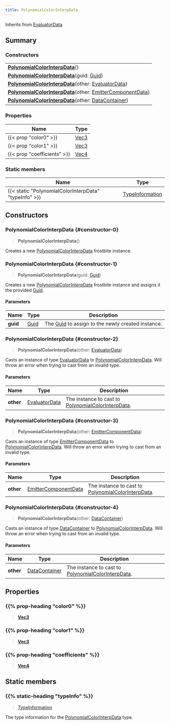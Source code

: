 ```yaml
---
title: PolynomialColorInterpData
---
```


Inherits from 
[EvaluatorData](/vext/ref/fb/evaluatordata)

## Summary
### Constructors
| |
| ----------- |
| **[PolynomialColorInterpData](#constructor-0)**() |
| **[PolynomialColorInterpData](#constructor-1)**(guid: [Guid](/vext/ref/shared/class/guid)) |
| **[PolynomialColorInterpData](#constructor-2)**(other: [EvaluatorData](/vext/ref/fb/evaluatordata)) |
| **[PolynomialColorInterpData](#constructor-3)**(other: [EmitterComponentData](/vext/ref/fb/emittercomponentdata)) |
| **[PolynomialColorInterpData](#constructor-4)**(other: [DataContainer](/vext/ref/shared/class/datacontainer)) |

### Properties
| Name | Type |
| ---- | ---- |
| {{< prop "color0" >}} | [Vec3](/vext/ref/shared/class/vec3) |
| {{< prop "color1" >}} | [Vec3](/vext/ref/shared/class/vec3) |
| {{< prop "coefficients" >}} | [Vec4](/vext/ref/shared/class/vec4) |

### Static members
| Name | Type |
| ---- | ---- |
| {{< static "PolynomialColorInterpData" "typeInfo" >}} | [TypeInformation](/vext/ref/shared/class/typeinformation) |

## Constructors
### PolynomialColorInterpData {#constructor-0}
> **PolynomialColorInterpData**()

Creates a new [PolynomialColorInterpData](/vext/ref/fb/polynomialcolorinterpdata) frostbite instance.

### PolynomialColorInterpData {#constructor-1}
> **PolynomialColorInterpData**(guid: [Guid](/vext/ref/shared/class/guid))

Creates a new [PolynomialColorInterpData](/vext/ref/fb/polynomialcolorinterpdata) frostbite instance and assigns it the provided [Guid](/vext/ref/shared/class/guid).

#### Parameters
| Name | Type | Description |
| ---- | ---- | ----------- |
| **guid** | [Guid](/vext/ref/shared/class/guid) | The [Guid](/vext/ref/shared/class/guid) to assign to the newly created instance. |

### PolynomialColorInterpData {#constructor-2}
> **PolynomialColorInterpData**(other: [EvaluatorData](/vext/ref/fb/evaluatordata))

Casts an instance of type [EvaluatorData](/vext/ref/fb/evaluatordata) to [PolynomialColorInterpData](/vext/ref/fb/polynomialcolorinterpdata). Will throw an error when trying to cast from an invalid type.

#### Parameters
| Name | Type | Description |
| ---- | ---- | ----------- |
| **other** | [EvaluatorData](/vext/ref/fb/evaluatordata) | The instance to cast to [PolynomialColorInterpData](/vext/ref/fb/polynomialcolorinterpdata). |

### PolynomialColorInterpData {#constructor-3}
> **PolynomialColorInterpData**(other: [EmitterComponentData](/vext/ref/fb/emittercomponentdata))

Casts an instance of type [EmitterComponentData](/vext/ref/fb/emittercomponentdata) to [PolynomialColorInterpData](/vext/ref/fb/polynomialcolorinterpdata). Will throw an error when trying to cast from an invalid type.

#### Parameters
| Name | Type | Description |
| ---- | ---- | ----------- |
| **other** | [EmitterComponentData](/vext/ref/fb/emittercomponentdata) | The instance to cast to [PolynomialColorInterpData](/vext/ref/fb/polynomialcolorinterpdata). |

### PolynomialColorInterpData {#constructor-4}
> **PolynomialColorInterpData**(other: [DataContainer](/vext/ref/shared/class/datacontainer))

Casts an instance of type [DataContainer](/vext/ref/shared/class/datacontainer) to [PolynomialColorInterpData](/vext/ref/fb/polynomialcolorinterpdata). Will throw an error when trying to cast from an invalid type.

#### Parameters
| Name | Type | Description |
| ---- | ---- | ----------- |
| **other** | [DataContainer](/vext/ref/shared/class/datacontainer) | The instance to cast to [PolynomialColorInterpData](/vext/ref/fb/polynomialcolorinterpdata). |

## Properties
### {{% prop-heading "color0" %}}
> **[Vec3](/vext/ref/shared/class/vec3)**

### {{% prop-heading "color1" %}}
> **[Vec3](/vext/ref/shared/class/vec3)**

### {{% prop-heading "coefficients" %}}
> **[Vec4](/vext/ref/shared/class/vec4)**

## Static members
### {{% static-heading "typeInfo" %}}
> [TypeInformation](/vext/ref/shared/class/typeinformation)

The type information for the [PolynomialColorInterpData](/vext/ref/fb/polynomialcolorinterpdata) type.

